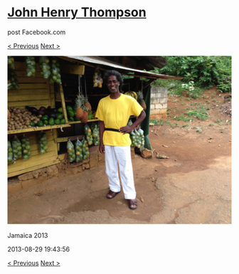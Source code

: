 # [John Henry Thompson](../README.md)
post Facebook.com

[< Previous](2013-08-29-51.md) [Next >](2013-08-29-53.md)

[![](../media/2013-08-29/Jamaica-2063.jpg)](../README.md)

Jamaica 2013

2013-08-29 19:43:56

[< Previous](2013-08-29-51.md) [Next >](2013-08-29-53.md)